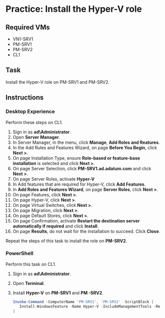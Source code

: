 # Practice: Install the Hyper-V role

## Required VMs

* VN1-SRV1
* PM-SRV1
* PM-SRV2
* CL1

## Task

Install the Hyper-V role on PM-SRV1 and PM-SRV2.

## Instructions

### Desktop Experience

Perform these steps on CL1.

1. Sign in as **ad\Administrator**.
1. Open **Server Manager**.
1. In Server Manager, in the menu, click **Manage**, **Add Roles and Reatures**.
1. In the Add Rules and Features Wizard, on page **Before You Begin**, click **Next >**.
1. On page Installation Type, ensure **Role-based or feature-base installation** is selected and click **Next >**.
1. On page Server Selection, click **PM-SRV1.ad.adatum.com** and click **Next >**.
1. On page Server Roles, activate **Hyper-V**
1. In Add features that are required for Hyper-V, click **Add Features**.
1. In **Add Roles and Features Wizard**, on page **Server Roles**, click **Next >**.
1. On page Features, click **Next >**.
1. On page Hyper-V, click **Next >**.
1. On page Virtual Switches, click **Next >**.
1. On page Migration, click **Next >**.
1. On page Default Stores, click **Next >**.
1. On page Confirmation, activate **Restart the destination server automatically if required** and click **Install**.
1. On  page **Results**, do not wait for the installation to succeed. Click **Close**.

Repeat the steps of this task to install the role on **PM-SRV2**.

### PowerShell

Perform this task on CL1.

1. Sign in as **ad\Administrator**.
1. Open **Terminal**.
1. Install **Hyper-V** on **PM-SRV1** and **PM -SRV2**.

   ````powershell
   Invoke-Command -ComputerName 'PM-SRV1', 'PM-SRV2' -ScriptBlock {
      Install-WindowsFeature -Name Hyper-V -IncludeManagementTools -Restart
   }
   ````
